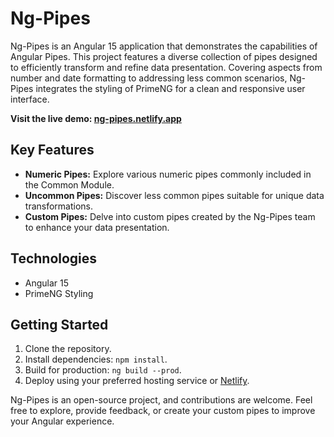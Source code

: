 # Ng-Pipes

Ng-Pipes is an Angular 15 application that demonstrates the capabilities of Angular Pipes. This project features a diverse collection of pipes designed to efficiently transform and refine data presentation. Covering aspects from number and date formatting to addressing less common scenarios, Ng-Pipes integrates the styling of PrimeNG for a clean and responsive user interface.

**Visit the live demo: [ng-pipes.netlify.app](https://ng-pipes.netlify.app)**

## Key Features

- **Numeric Pipes:** Explore various numeric pipes commonly included in the Common Module.
- **Uncommon Pipes:** Discover less common pipes suitable for unique data transformations.
- **Custom Pipes:** Delve into custom pipes created by the Ng-Pipes team to enhance your data presentation.

## Technologies

- Angular 15
- PrimeNG Styling

## Getting Started

1. Clone the repository.
2. Install dependencies: `npm install`.
3. Build for production: `ng build --prod`.
4. Deploy using your preferred hosting service or [Netlify](https://www.netlify.com/).

Ng-Pipes is an open-source project, and contributions are welcome. Feel free to explore, provide feedback, or create your custom pipes to improve your Angular experience.
